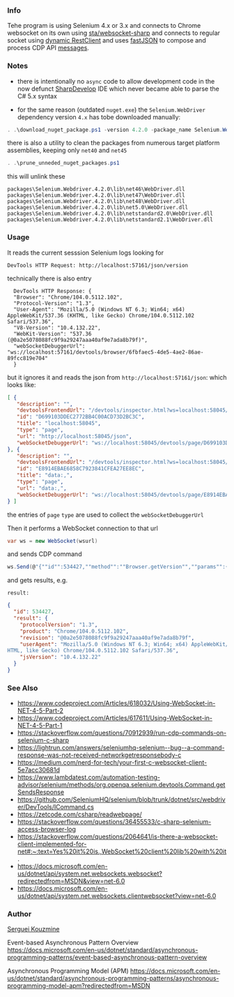 ### Info	
Tehe program is using Selenium 4.x or 3.x and connects to Chrome websocket on its own 
using [sta/websocket-sharp](https://github.com/sta/websocket-sharp/tree/master/Example)
and connects to  regular socket using [dynamic RestClient](https://github.com/bennidhamma/RestClient)
and uses [fastJSON](https://www.codeproject.com/Articles/159450/fastJSON-Smallest-Fastest-Polymorphic-JSON-Seriali) to compose and process CDP API [messages](https://chromedevtools.github.io/devtools-protocol/tot/).

### Notes

* there is intentionally no `async` code to allow development code
in the now defunct [SharpDevelop](https://github.com/icsharpcode/SharpDevelop) 
IDE which never became able to parse the C# 5.x syntax

* for the same reason (outdated `nuget.exe`) the `Selenium.WebDriver` dependency version `4.x` has tobe downloaded manually:
```powershell
. .\download_nuget_package.ps1 -version 4.2.0 -package_name Selenium.WebDriver
```
there is also a utility to clean the packages from numerous target platform assemblies, keeping only `net40` and `net45`
```powershell
. .\prune_unneded_nuget_packages.ps1
```
this will unlink these
```text
packages\Selenium.Webdriver.4.2.0\lib\net46\WebDriver.dll
packages\Selenium.Webdriver.4.2.0\lib\net47\WebDriver.dll
packages\Selenium.Webdriver.4.2.0\lib\net48\WebDriver.dll
packages\Selenium.Webdriver.4.2.0\lib\net5.0\WebDriver.dll
packages\Selenium.Webdriver.4.2.0\lib\netstandard2.0\WebDriver.dll
packages\Selenium.Webdriver.4.2.0\lib\netstandard2.1\WebDriver.dll
```

### Usage

It reads the current sesssion Selenium logs looking for
```text
DevTools HTTP Request: http://localhost:57161/json/version
```

technically there is also entry
```text  
  DevTools HTTP Response: {
  "Browser": "Chrome/104.0.5112.102",
  "Protocol-Version": "1.3",
  "User-Agent": "Mozilla/5.0 (Windows NT 6.3; Win64; x64) AppleWebKit/537.36 (KHTML, like Gecko) Chrome/104.0.5112.102 Safari/537.36",
  "V8-Version": "10.4.132.22",
  "WebKit-Version": "537.36 (@0a2e5078088fc9f9a29247aaa40af9e7ada8b79f)",
  "webSocketDebuggerUrl": "ws://localhost:57161/devtools/browser/6fbfaec5-4de5-4ae2-86ae-89fcc819e704"
  }
```

but it ignores it and reads the json from  `http://localhost:57161/json`:
which looks like:

```json
[ {
   "description": "",
   "devtoolsFrontendUrl": "/devtools/inspector.html?ws=localhost:58045/devtools/page/D699103DDEC2772BB4C00ACD73D2BC3C",
   "id": "D699103DDEC2772BB4C00ACD73D2BC3C",
   "title": "localhost:58045",
   "type": "page",
   "url": "http://localhost:58045/json",
   "webSocketDebuggerUrl": "ws://localhost:58045/devtools/page/D699103DDEC2772BB4C00ACD73D2BC3C"
}, {
   "description": "",
   "devtoolsFrontendUrl": "/devtools/inspector.html?ws=localhost:58045/devtools/page/E8914EBAE6858C7923841CFEA27EE8EC",
   "id": "E8914EBAE6858C7923841CFEA27EE8EC",
   "title": "data:,",
   "type": "page",
   "url": "data:,",
   "webSocketDebuggerUrl": "ws://localhost:58045/devtools/page/E8914EBAE6858C7923841CFEA27EE8EC"
} ]
```
the entries of `page` `type` are used to collect the `webSocketDebuggerUrl`

Then it performs a WebSocket connection to that url 

```c#
var ws = new WebSocket(wsurl)
```
and sends CDP command 
```c#
ws.Send(@"{""id"":534427,""method"":""Browser.getVersion"",""params"":{}}");
```

and gets results, e.g.

```text
result:
```
```json
{
  "id": 534427,
  "result": {
    "protocolVersion": "1.3",
    "product": "Chrome/104.0.5112.102",
    "revision": "@0a2e5078088fc9f9a29247aaa40af9e7ada8b79f",
    "userAgent": "Mozilla/5.0 (Windows NT 6.3; Win64; x64) AppleWebKit/537.36 (K
HTML, like Gecko) Chrome/104.0.5112.102 Safari/537.36",
    "jsVersion": "10.4.132.22"
  }
}
```
 
### See Also

 * https://www.codeproject.com/Articles/618032/Using-WebSocket-in-NET-4-5-Part-2
 * https://www.codeproject.com/Articles/617611/Using-WebSocket-in-NET-4-5-Part-1
 * https://stackoverflow.com/questions/70912939/run-cdp-commands-on-selenium-c-sharp
 * https://lightrun.com/answers/seleniumhq-selenium--bug--a-command-response-was-not-received-networkgetresponsebody-c				
 * https://medium.com/nerd-for-tech/your-first-c-websocket-client-5e7acc30681d	 
 * https://www.lambdatest.com/automation-testing-advisor/selenium/methods/org.openqa.selenium.devtools.Command.getSendsResponse
 * https://github.com/SeleniumHQ/selenium/blob/trunk/dotnet/src/webdriver/DevTools/ICommand.cs
 * https://zetcode.com/csharp/readwebpage/
 * https://stackoverflow.com/questions/36455533/c-sharp-selenium-access-browser-log
 * https://stackoverflow.com/questions/2064641/is-there-a-websocket-client-implemented-for-net#:~:text=Yes%20it%20is.,WebSocket%20client%20lib%20with%20it.
 * https://docs.microsoft.com/en-us/dotnet/api/system.net.websockets.websocket?redirectedfrom=MSDN&view=net-6.0
 * https://docs.microsoft.com/en-us/dotnet/api/system.net.websockets.clientwebsocket?view=net-6.0

### Author
[Serguei Kouzmine](kouzmine_serguei@yahoo.com)

Event-based Asynchronous Pattern Overview
https://docs.microsoft.com/en-us/dotnet/standard/asynchronous-programming-patterns/event-based-asynchronous-pattern-overview

Asynchronous Programming Model (APM)
https://docs.microsoft.com/en-us/dotnet/standard/asynchronous-programming-patterns/asynchronous-programming-model-apm?redirectedfrom=MSDN
